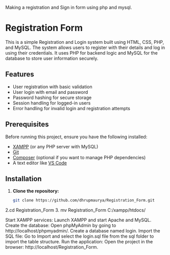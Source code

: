 Making a registration and Sign in form using php and mysql. 
# Registration Form

This is a simple Registration and Login system built using HTML, CSS, PHP, and MySQL. The system allows users to register with their details and log in using their credentials. It uses PHP for backend logic and MySQL for the database to store user information securely.

## Features
- User registration with basic validation
- User login with email and password
- Password hashing for secure storage
- Session handling for logged-in users
- Error handling for invalid login and registration attempts

## Prerequisites
Before running this project, ensure you have the following installed:
- [XAMPP](https://www.apachefriends.org/index.html) (or any PHP server with MySQL)
- [Git](https://git-scm.com/)
- [Composer](https://getcomposer.org/) (optional if you want to manage PHP dependencies)
- A text editor like [VS Code](https://code.visualstudio.com/)

## Installation
1. **Clone the repository:**
   ```bash
   git clone https://github.com/dhrupmaurya/Registration_Form.git

2.cd Registration_Form
3. mv Registration_Form C:/xampp/htdocs/

Start XAMPP services:
Launch XAMPP and start Apache and MySQL.
Create the database:
Open phpMyAdmin by going to http://localhost/phpmyadmin/.
Create a database named login.
Import the SQL file:
Go to Import and select the login.sql file from the sql folder to import the table structure.
Run the application:
Open the project in the browser: http://localhost/Registration_Form.
